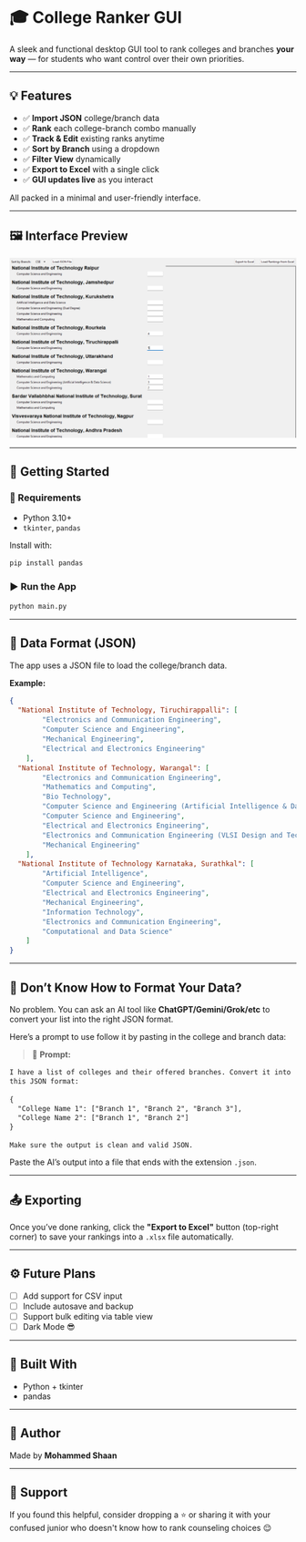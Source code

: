 # 🎓 College Ranker GUI

A sleek and functional desktop GUI tool to rank colleges and branches **your way** — for students who want control over their own priorities.

---

## 💡 Features

- ✅ **Import JSON** college/branch data
- ✅ **Rank** each college-branch combo manually
- ✅ **Track & Edit** existing ranks anytime
- ✅ **Sort by Branch** using a dropdown
- ✅ **Filter View** dynamically
- ✅ **Export to Excel** with a single click
- ✅ **GUI updates live** as you interact

All packed in a minimal and user-friendly interface.

---

## 🖼️ Interface Preview

<img src="assets/preview.png" alt="App Screenshot" width="600">

---

## 🚀 Getting Started

### 🔧 Requirements

- Python 3.10+
- `tkinter`, `pandas`

Install with:

```bash
pip install pandas
```

### ▶️ Run the App

```bash
python main.py
```

---

## 📂 Data Format (JSON)

The app uses a JSON file to load the college/branch data.

**Example:**

```json
{
  "National Institute of Technology, Tiruchirappalli": [
        "Electronics and Communication Engineering",
        "Computer Science and Engineering",
        "Mechanical Engineering",
        "Electrical and Electronics Engineering"
    ],
  "National Institute of Technology, Warangal": [
        "Electronics and Communication Engineering",
        "Mathematics and Computing",
        "Bio Technology",
        "Computer Science and Engineering (Artificial Intelligence & Data Science)",
        "Computer Science and Engineering",
        "Electrical and Electronics Engineering",
        "Electronics and Communication Engineering (VLSI Design and Technology)",
        "Mechanical Engineering"
    ],
  "National Institute of Technology Karnataka, Surathkal": [
        "Artificial Intelligence",
        "Computer Science and Engineering",
        "Electrical and Electronics Engineering",
        "Mechanical Engineering",
        "Information Technology",
        "Electronics and Communication Engineering",
        "Computational and Data Science"
    ]
}
```

---

## 🤖 Don’t Know How to Format Your Data?

No problem. You can ask an AI tool like **ChatGPT/Gemini/Grok/etc** to convert your list into the right JSON format.

Here’s a prompt to use follow it by pasting in the college and branch data:

> 💬 **Prompt:**
```
I have a list of colleges and their offered branches. Convert it into this JSON format:

{
  "College Name 1": ["Branch 1", "Branch 2", "Branch 3"],
  "College Name 2": ["Branch 1", "Branch 2"]
}

Make sure the output is clean and valid JSON.
```

Paste the AI’s output into a file that ends with the extension `.json`.

---

## 📤 Exporting

Once you’ve done ranking, click the **"Export to Excel"** button (top-right corner) to save your rankings into a `.xlsx` file automatically.

---

## ⚙️ Future Plans

- [ ] Add support for CSV input
- [ ] Include autosave and backup
- [ ] Support bulk editing via table view
- [ ] Dark Mode 😎

---

## 🧠 Built With

- Python + tkinter  
- pandas

---

## 🪪 Author

Made by **Mohammed Shaan**

---

## 🫶 Support

If you found this helpful, consider dropping a ⭐ or sharing it with your confused junior who doesn't know how to rank counseling choices 😌

